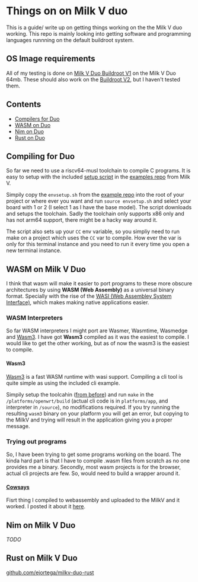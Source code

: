 # Things on on Milk V duo

This is a guide/ write up on getting things working on the the Milk V duo working. This repo is mainly looking into getting software and programming languages runnning on the default buildroot system.

## OS Image requirements

All of my testing is done on [Milk V Duo Buildroot V1](https://github.com/milkv-duo/duo-buildroot-sdk) on the Milk V Duo 64mb. These should also work on the [Buildroot V2](https://github.com/milkv-duo/duo-buildroot-sdk-v2), but I haven't tested them.

## Contents

- [Compilers for Duo](#compiling-for-duo)
- [WASM on Duo](#wasm-on-milk-v-duo)
- [Nim on Duo](#nim-on-milk-v-duo)
- [Rust on Duo](#rust-on-milk-v-duo)

## Compiling for Duo

So far we need to use a riscv64-musl toolchain to compile C programs. It is easy to setup with the included [setup script](https://github.com/milkv-duo/duo-examples/blob/main/envsetup.sh) in the [examples repo](https://github.com/milkv-duo/duo-examples) from Milk V.

Simpily copy the `envsetup.sh` from the [example repo](https://github.com/milkv-duo/duo-examples) into the root of your project or where ever you want and run `source envsetup.sh` and select your board with 1 or 2 (I select 1 as I have the base model).
The script downloads and setups the toolchain. Sadly the toolchain only supports x86 only and has not arm64 support, there might be a hacky way around it.

The script also sets up your `CC` env variable, so you simpliy need to run make on a project which uses the `CC` var to compile. How ever the var is only for this terminal instance and you need to run it every time you open a new terminal instance.

## WASM on Milk V Duo

I think that wasm will make it easier to port programs to these more obscure architectures by using **WASM (Web Assembly)** as a universal binary format.
Specially with the rise of the [WASI (Web Assembley System Interface)](https://wasi.dev/), which makes making native applications easier.

### WASM Interpreters

So far WASM interpreters I might port are Wasmer, Wasmtime, Wasmedge and [Wasm3](https://github.com/wasm3/wasm3).
I have got **Wasm3** compiled as it was the easiest to compile.
I would like to get the other working, but as of now the wasm3 is the easiest to compile.

#### Wasm3

[Wasm3](https://github.com/wasm3/wasm3) is a fast WASM runtime with wasi support. Compiling a cli tool is quite simple as using the included cli example.

Simpily setup the toolcahin ([from before](#compiling-for-duo)) and run `make` in the `/platforms/openwrt/build` (actual cli code is in `platforms/app`, and interpreter in `/source`), no modifications required.
If you try running the resulting `wasm3` binary on your platform you will get an error, but copying to the MilkV and trying will result in the application giving you a proper message.

### Trying out programs

So, I have been trying to get some programs working on the board. The kinda hard part is that I have to compile .wasm files from scratch as no one provides me a binary.
Secondly, most wasm projects is for the browser, actual cli projects are few. So, would need to build a wrapper around it.

#### [Cowsays](https://github.com/wapm-packages/cowsay)

Fisrt thing I compiled to webassembly and uploaded to the MilkV and it worked. I posted it about it [here](https://mastodon.social/@imagineee/114336144029065032).

## Nim on Milk V Duo

*TODO*

## Rust on Milk V Duo

[github.com/ejortega/milkv-duo-rust](https://github.com/ejortega/milkv-duo-rust)
